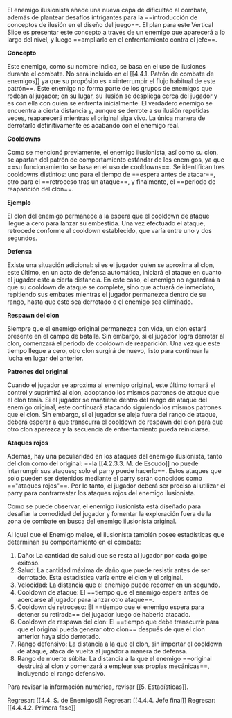 
El enemigo ilusionista añade una nueva capa de dificultad al combate, además de plantear desafíos intrigantes para la ==introducción de conceptos de ilusión en el diseño del juego==. El plan para este Vertical Slice es presentar este concepto a través de un enemigo que aparecerá a lo largo del nivel, y luego ==ampliarlo en el enfrentamiento contra el jefe==.

**Concepto**

Este enemigo, como su nombre indica, se basa en el uso de ilusiones durante el combate. No será incluido en el [[4.4.1. Patrón de combate de enemigos]] ya que su propósito es ==interrumpir el flujo habitual de este patrón==. Este enemigo no forma parte de los grupos de enemigos que rodean al jugador; en su lugar, su ilusión se despliega cerca del jugador y es con ella con quien se enfrenta inicialmente. El verdadero enemigo se encuentra a cierta distancia y, aunque se derrote a su ilusión repetidas veces, reaparecerá mientras el original siga vivo. La única manera de derrotarlo definitivamente es acabando con el enemigo real.

**Cooldowns**

Como se mencionó previamente, el enemigo ilusionista, así como su clon, se apartan del patrón de comportamiento estándar de los enemigos, ya que ==su funcionamiento se basa en el uso de cooldowns==. Se identifican tres cooldowns distintos: uno para el tiempo de ==espera antes de atacar==, otro para el ==retroceso tras un ataque==, y finalmente, el ==periodo de reaparición del clon==.

**Ejemplo**

El clon del enemigo permanece a la espera que el cooldown de ataque llegue a cero para lanzar su embestida. Una vez efectuado el ataque, retrocede conforme al cooldown establecido, que varía entre uno y dos segundos.

**Defensa**

Existe una situación adicional: si es el jugador quien se aproxima al clon, este último, en un acto de defensa automática, iniciará el ataque en cuanto el jugador esté a cierta distancia. En este caso, el enemigo no aguardará a que su cooldown de ataque se complete, sino que actuará de inmediato, repitiendo sus embates mientras el jugador permanezca dentro de su rango, hasta que este sea derrotado o el enemigo sea eliminado.

**Respawn del clon**

Siempre que el enemigo original permanezca con vida, un clon estará presente en el campo de batalla. Sin embargo, si el jugador logra derrotar al clon, comenzará el periodo de cooldown de reaparición. Una vez que este tiempo llegue a cero, otro clon surgirá de nuevo, listo para continuar la lucha en lugar del anterior.

**Patrones del original**

Cuando el jugador se aproxima al enemigo original, este último tomará el control y suprimirá al clon, adoptando los mismos patrones de ataque que el clon tenía. Si el jugador se mantiene dentro del rango de ataque del enemigo original, este continuará atacando siguiendo los mismos patrones que el clon. Sin embargo, si el jugador se aleja fuera del rango de ataque, deberá esperar a que transcurra el cooldown de respawn del clon para que otro clon aparezca y la secuencia de enfrentamiento pueda reiniciarse.

**Ataques rojos**

Además, hay una peculiaridad en los ataques del enemigo ilusionista, tanto del clon como del original: ==la [[4.2.3.3. M. de Escudo]] no puede interrumpir sus ataques; solo el parry puede hacerlo==. Estos ataques que solo pueden ser detenidos mediante el parry serán conocidos como =="ataques rojos"==. Por lo tanto, el jugador deberá ser preciso al utilizar el parry para contrarrestar los ataques rojos del enemigo ilusionista.

Como se puede observar, el enemigo ilusionista está diseñado para desafiar la comodidad del jugador y fomentar la exploración fuera de la zona de combate en busca del enemigo ilusionista original.

Al igual que el Enemigo melee, el ilusionista también posee estadísticas que determinan su comportamiento en el combate:

1. Daño: La cantidad de salud que se resta al jugador por cada golpe exitoso.
2. Salud: La cantidad máxima de daño que puede resistir antes de ser derrotado. Esta estadística varía entre el clon y el original.
3. Velocidad: La distancia que el enemigo puede recorrer en un segundo.
4. Cooldown de ataque: El ==tiempo que el enemigo espera antes de acercarse al jugador para lanzar otro ataque==.
5. Cooldown de retroceso: El ==tiempo que el enemigo espera para detener su retirada== del jugador luego de haberlo atacado.
6. Cooldown de respawn del clon: El ==tiempo que debe transcurrir para que el original pueda generar otro clon== después de que el clon anterior haya sido derrotado.
7. Rango defensivo: La distancia a la que el clon, sin importar el cooldown de ataque, ataca de vuelta al jugador a manera de defensa.
8. Rango de muerte súbita: La distancia a la que el enemigo ==original destruirá al clon y comenzará a emplear sus propias mecánicas==, incluyendo el rango defensivo.

Para revisar la información numérica, revisar [[5. Estadísticas]].


Regresar: [[4.4. S. de Enemigos]]
Regresar: [[4.4.4. Jefe final]]
Regresar: [[4.4.4.2. Primera fase]]